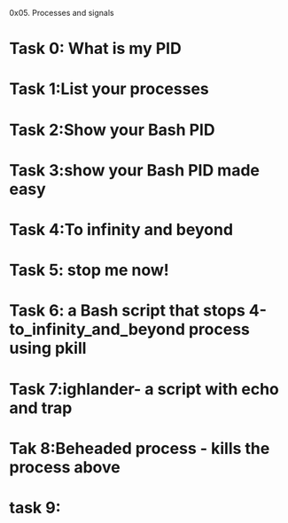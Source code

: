 0x05. Processes and signals
# Task 0: What is my PID
# Task 1:List your processes
# Task 2:Show your Bash PID
# Task 3:show your Bash PID made easy
# Task 4:To infinity and beyond
# Task 5: stop me now!
# Task 6: a Bash script that stops 4-to_infinity_and_beyond process using pkill
# Task 7:ighlander- a script with echo and trap
# Tak  8:Beheaded process - kills the process above
# task 9:

